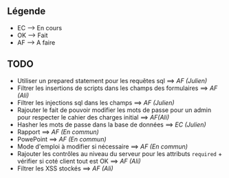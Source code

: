 ## Légende
- EC --> En cours
- OK --> Fait
- AF --> A faire

## TODO
* Utiliser un prepared statement pour les requêtes sql ==> *AF (Julien)*
* Filtrer les insertions de scripts dans les champs des formulaires ==> *AF (Ali)*
* Filtrer les injections sql dans les champs ==> *AF (Julien)*
* Rajouter le fait de pouvoir modifier les mots de passe pour un admin pour respecter le cahier des charges initial ==> *AF(Ali)*
* Hasher les mots de passe dans la base de données ==> *EC (Julien)*
* Rapport ==> *AF (En commun)*
* PowePoint ==> *AF (En commun)*
* Mode d'emploi à modifier si nécessaire ==> *AF (En commun)*
* Rajouter les contrôles au niveau du serveur pour les attributs `required` + vérifier si coté client tout est OK ==> *AF (Ali)*
* Filtrer les XSS stockés ==> *AF (Ali)*